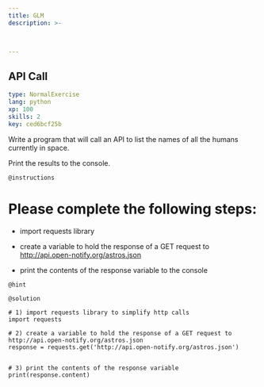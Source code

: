 ```yaml
---
title: GLM
description: >-
  


---
```

## API Call

```yaml
type: NormalExercise
lang: python
xp: 100
skills: 2
key: ced6bcf25b
```

Write a program that will call an API to list the names of all the humans currently in space.  

Print the results to the console.

`@instructions`
# Please complete the following steps:

- import requests library

- create a variable to hold the response of a GET request to http://api.open-notify.org/astros.json

- print the contents of the response variable to the console

`@hint`




`@solution`
```{python}
# 1) import requests library to simplify http calls
import requests

# 2) create a variable to hold the response of a GET request to http://api.open-notify.org/astros.json
response = requests.get('http://api.open-notify.org/astros.json')


# 3) print the contents of the response variable
print(response.content)
```





